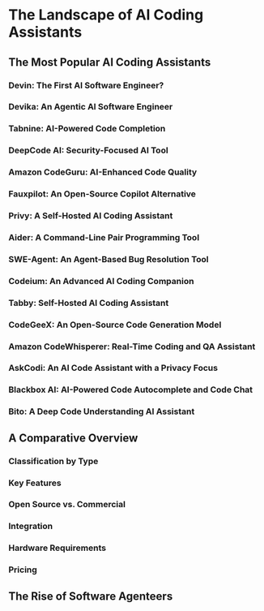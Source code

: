 # The Landscape of AI Coding Assistants


## The Most Popular AI Coding Assistants


### Devin: The First AI Software Engineer?


### Devika: An Agentic AI Software Engineer


### Tabnine: AI-Powered Code Completion


### DeepCode AI: Security-Focused AI Tool


### Amazon CodeGuru: AI-Enhanced Code Quality


### Fauxpilot: An Open-Source Copilot Alternative


### Privy: A Self-Hosted AI Coding Assistant


### Aider: A Command-Line Pair Programming Tool


### SWE-Agent: An Agent-Based Bug Resolution Tool


### Codeium: An Advanced AI Coding Companion


### Tabby: Self-Hosted AI Coding Assistant


### CodeGeeX: An Open-Source Code Generation Model


### Amazon CodeWhisperer: Real-Time Coding and QA Assistant


### AskCodi: An AI Code Assistant with a Privacy Focus


### Blackbox AI: AI-Powered Code Autocomplete and Code Chat


### Bito: A Deep Code Understanding AI Assistant


## A Comparative Overview


### Classification by Type


### Key Features


### Open Source vs. Commercial


### Integration


### Hardware Requirements


### Pricing


## The Rise of Software Agenteers